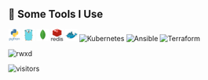 <h2>🔨 Some Tools I Use</h2>
<p align="left">
<img src="https://raw.githubusercontent.com/devicons/devicon/v2.14.0/icons/python/python-original-wordmark.svg" alt="Python" width="25" height="25" />
<img src="https://raw.githubusercontent.com/devicons/devicon/v2.14.0/icons/go/go-original.svg" alt="Go" width="25" height="25" />
<img src="https://raw.githubusercontent.com/devicons/devicon/v2.14.0/icons/mongodb/mongodb-original.svg" alt="MongoDB" width="25" height="25" />
<img src="https://raw.githubusercontent.com/devicons/devicon/v2.14.0/icons/redis/redis-original-wordmark.svg" alt="Redis" width="25" height="25" />
<img src="https://raw.githubusercontent.com/devicons/devicon/v2.14.0/icons/docker/docker-original.svg" alt="Docker" width="25" height="25" />
<img src="https://www.vectorlogo.zone/logos/kubernetes/kubernetes-icon.svg" alt="Kubernetes" width="25" height="25" />
<img src="https://www.vectorlogo.zone/logos/ansible/ansible-icon.svg" alt="Ansible" width="25" height="25" />
<img src="https://www.vectorlogo.zone/logos/terraformio/terraformio-icon.svg" alt="Terraform" width="25" height="25" />
</p>
<img src="https://github-readme-stats.vercel.app/api?username=rwxd&show_icons=true&count_private=true&theme=onedark" alt="rwxd" />
<p><img src="https://visitor-badge.glitch.me/badge?page_id=rwxd.rwxd" alt="visitors"></p>
